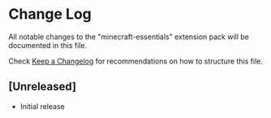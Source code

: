 # Change Log

All notable changes to the "minecraft-essentials" extension pack will be documented in this file.

Check [Keep a Changelog](http://keepachangelog.com/) for recommendations on how to structure this file.

## [Unreleased]

- Initial release
